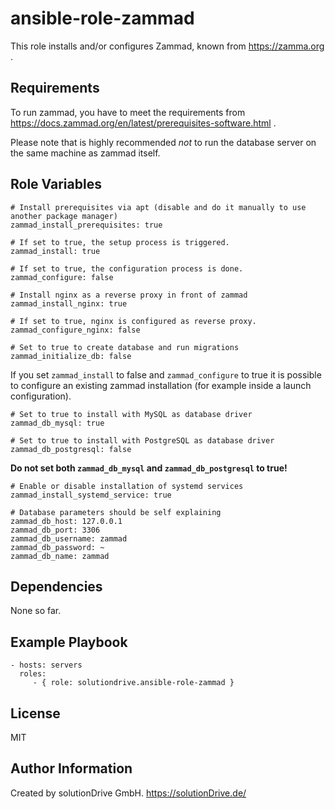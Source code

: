 ansible-role-zammad
===================

This role installs and/or configures Zammad, known from https://zamma.org .


Requirements
------------

To run zammad, you have to meet the requirements from
https://docs.zammad.org/en/latest/prerequisites-software.html .

Please note that is highly recommended *not* to run the database server
on the same machine as zammad itself.


Role Variables
--------------

    # Install prerequisites via apt (disable and do it manually to use another package manager)
    zammad_install_prerequisites: true

    # If set to true, the setup process is triggered.
    zammad_install: true

    # If set to true, the configuration process is done.
    zammad_configure: false

    # Install nginx as a reverse proxy in front of zammad
    zammad_install_nginx: true

    # If set to true, nginx is configured as reverse proxy.
    zammad_configure_nginx: false

    # Set to true to create database and run migrations
    zammad_initialize_db: false

If you set ```zammad_install``` to false and ```zammad_configure``` to true
it is possible to configure an existing zammad installation
(for example inside a launch configuration).


    # Set to true to install with MySQL as database driver
    zammad_db_mysql: true

    # Set to true to install with PostgreSQL as database driver
    zammad_db_postgresql: false

**Do not set both ```zammad_db_mysql``` and ```zammad_db_postgresql``` to true!**


    # Enable or disable installation of systemd services
    zammad_install_systemd_service: true

    # Database parameters should be self explaining    
    zammad_db_host: 127.0.0.1
    zammad_db_port: 3306
    zammad_db_username: zammad
    zammad_db_password: ~
    zammad_db_name: zammad



Dependencies
------------

None so far.


Example Playbook
----------------

    - hosts: servers
      roles:
         - { role: solutiondrive.ansible-role-zammad }


License
-------

MIT


Author Information
------------------

Created by solutionDrive GmbH.
https://solutionDrive.de/
